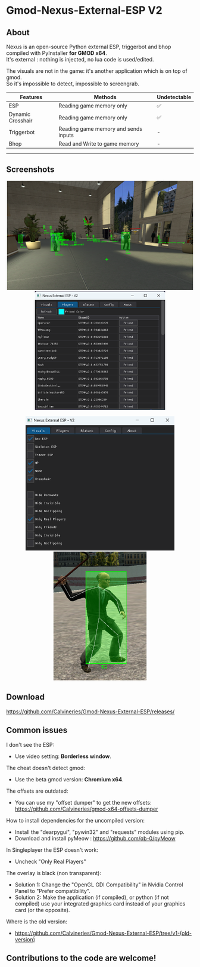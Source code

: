 # Gmod-Nexus-External-ESP V2

## About
Nexus is an open-source Python external ESP, triggerbot and bhop compiled with PyInstaller **for GMOD x64**.  
It's external : nothing is injected, no lua code is used/edited.  
  
The visuals are not in the game: it's another application which is on top of gmod.  
So it's impossible to detect, impossible to screengrab.  

|Features|Methods|Undetectable
|-|-|-|
ESP|Reading game memory only|✅
Dynamic Crosshair|Reading game memory only|✅
Triggerbot|Reading game memory and sends inputs|-
Bhop|Read and Write to game memory|-
---

## Screenshots
<p align="center">
  <img src="pictures/Esp.png" width="500" >
  <img src="pictures/Playerlist_Menu.png" width="350" >
</p>
<p align="center">
  <img src="pictures/Visuals_Menu.png" width="400" >
  <img src="pictures/Skeleton_esp.png" width="250" >
</p>
  
## Download
https://github.com/Calvineries/Gmod-Nexus-External-ESP/releases/
  
## Common issues
I don't see the ESP:  
- Use video setting: **Borderless window**.

The cheat doesn't detect gmod:
- Use the beta gmod version: **Chromium x64**.

The offsets are outdated:
- You can use my "offset dumper" to get the new offsets: https://github.com/Calvineries/gmod-x64-offsets-dumper

How to install dependencies for the uncompiled version:
- Install the "dearpygui", "pywin32" and "requests" modules using pip.
- Download and install pyMeow : https://github.com/qb-0/pyMeow

In Singleplayer the ESP doesn't work:
- Uncheck "Only Real Players"

The overlay is black (non transparent):
- Solution 1: Change the "OpenGL GDI Compatibility" in Nvidia Control Panel to "Prefer compatibility".
- Solution 2: Make the application (if compiled), or python (if not compiled) use your integrated graphics card instead of your graphics card (or the opposite).

Where is the old version:
- https://github.com/Calvineries/Gmod-Nexus-External-ESP/tree/v1-(old-version)

## Contributions to the code are welcome!
